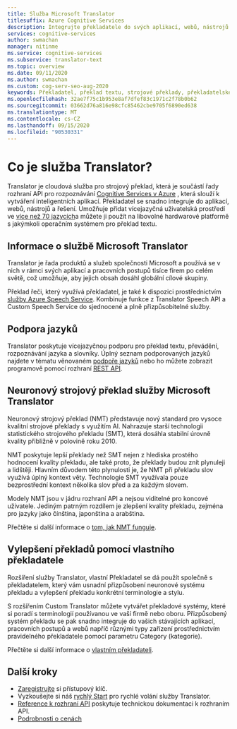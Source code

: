 ```yaml
---
title: Služba Microsoft Translator
titlesuffix: Azure Cognitive Services
description: Integrujte překladatele do svých aplikací, webů, nástrojů a dalších řešení a poskytněte prostředí pro více jazyků.
services: cognitive-services
author: swmachan
manager: nitinme
ms.service: cognitive-services
ms.subservice: translator-text
ms.topic: overview
ms.date: 09/11/2020
ms.author: swmachan
ms.custom: cog-serv-seo-aug-2020
keywords: Překladatel, překlad textu, strojové překlady, překladatelské služby
ms.openlocfilehash: 32ae7f75c1b953e8af7dfef83c1971c2f78b0b62
ms.sourcegitcommit: 03662d76a816e98cfc85462cbe9705f6890ed638
ms.translationtype: MT
ms.contentlocale: cs-CZ
ms.lasthandoff: 09/15/2020
ms.locfileid: "90530331"
---
```

# <a name="what-is-the-translator-service"></a>Co je služba Translator?

Translator je cloudová služba pro strojový překlad, která je součástí řady rozhraní API pro rozpoznávání [Cognitive Services v Azure](https://docs.microsoft.com/azure/?pivot=products&panel=ai) , která slouží k vytváření inteligentních aplikací. Překladatel se snadno integruje do aplikací, webů, nástrojů a řešení. Umožňuje přidat vícejazyčná uživatelská prostředí ve [více než 70 jazycích](languages.md)a můžete ji použít na libovolné hardwarové platformě s jakýmkoli operačním systémem pro překlad textu.

## <a name="about-microsoft-translator"></a>Informace o službě Microsoft Translator

Translator je řada produktů a služeb společnosti Microsoft a používá se v nich v rámci svých aplikací a pracovních postupů tisíce firem po celém světě, což umožňuje, aby jejich obsah dosáhl globální cílové skupiny.

Překlad řeči, který využívá překladatel, je také k dispozici prostřednictvím [služby Azure Speech Service](https://docs.microsoft.com/azure/cognitive-services/speech-service/). Kombinuje funkce z Translator Speech API a Custom Speech Service do sjednocené a plně přizpůsobitelné služby. 

## <a name="language-support"></a>Podpora jazyků

Translator poskytuje vícejazyčnou podporu pro překlad textu, převádění, rozpoznávání jazyka a slovníky. Úplný seznam podporovaných jazyků najdete v tématu věnovaném [podpoře jazyků](language-support.md) nebo ho můžete zobrazit programově pomocí rozhraní [REST API](https://docs.microsoft.com/azure/cognitive-services/translator/reference/v3-0-languages).  

## <a name="microsoft-translator-neural-machine-translation"></a>Neuronový strojový překlad služby Microsoft Translator

Neuronový strojový překlad (NMT) představuje nový standard pro vysoce kvalitní strojové překlady s využitím AI. Nahrazuje starší technologii statistického strojového překladu (SMT), která dosáhla stabilní úrovně kvality přibližně v polovině roku 2010.

NMT poskytuje lepší překlady než SMT nejen z hlediska prostého hodnocení kvality překladu, ale také proto, že překlady budou znít plynuleji a lidštěji. Hlavním důvodem této plynulosti je, že NMT při překladu slov využívá úplný kontext věty. Technologie SMT využívala pouze bezprostřední kontext několika slov před a za každým slovem.

Modely NMT jsou v jádru rozhraní API a nejsou viditelné pro koncové uživatele. Jediným patrným rozdílem je zlepšení kvality překladu, zejména pro jazyky jako čínština, japonština a arabština.

Přečtěte si další informace o [tom, jak NMT funguje](https://www.microsoft.com/en-us/translator/mt.aspx#nnt).

## <a name="improve-translations-with-custom-translator"></a>Vylepšení překladů pomocí vlastního překladatele

Rozšíření služby Translator, vlastní Překladatel se dá použít společně s překladatelem, který vám usnadní přizpůsobení neuronové systému překladu a vylepšení překladu konkrétní terminologie a stylu.

S rozšířením Custom Translator můžete vytvářet překladové systémy, které si poradí s terminologií používanou ve vaší firmě nebo oboru. Přizpůsobený systém překladu se pak snadno integruje do vašich stávajících aplikací, pracovních postupů a webů napříč různými typy zařízení prostřednictvím pravidelného překladatele pomocí parametru Category (kategorie).

Přečtěte si další informace o [vlastním překladateli](customization.md).

## <a name="next-steps"></a>Další kroky

- [Zaregistrujte](translator-text-how-to-signup.md) si přístupový klíč.
- Vyzkoušejte si náš [rychlý Start](quickstart-translator.md) pro rychlé volání služby Translator.
- [Reference k rozhraní API](https://docs.microsoft.com/azure/cognitive-services/Translator/reference/v3-0-reference) poskytuje technickou dokumentaci k rozhraním API.
- [Podrobnosti o cenách](https://azure.microsoft.com/pricing/details/cognitive-services/translator-text-api/)
